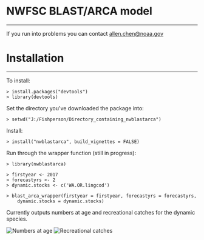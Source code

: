 NWFSC BLAST/ARCA model
=========
---

If you run into problems you can contact allen.chen@noaa.gov

# Installation #
---

To install:

    > install.packages("devtools")
	> library(devtools)
	
Set the directory you've downloaded the package into:

    > setwd("J:/Fishperson/Directory_containing_nwblastarca")

Install:

    > install("nwblastarca", build_vignettes = FALSE)
    
Run through the wrapper function (still in progress):

    > library(nwblastarca)

    > firstyear <- 2017
    > forecastyrs <- 2
    > dynamic.stocks <- c('WA.OR.lingcod')

    > blast_arca_wrapper(firstyear = firstyear, forecastyrs = forecastyrs,
        dynamic.stocks = dynamic.stocks)

Currently outputs numbers at age and recreational catches for the dynamic 
species.

![Numbers at age](https://nwcgit.nwfsc.noaa.gov/achen/nwblastarca/-/raw/master/inst/ms/NAA.png)
![Recreational catches](https://nwcgit.nwfsc.noaa.gov/achen/nwblastarca/-/raw/master/inst/ms/reccatches.png)
